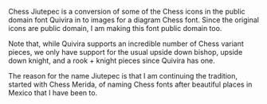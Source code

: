 Chess Jiutepec is a conversion of some of the Chess icons in the public 
domain font Quivira in to images for a diagram Chess font.  Since the 
original icons are public domain, I am making this font public domain too.

Note that, while Quivira supports an incredible number of Chess variant
pieces, we only have support for the usual upside down bishop, upside
down knight, and a rook + knight pieces since Quivira has one.

The reason for the name Jiutepec is that I am continuing the tradition,
started with Chess Merida, of naming Chess fonts after beautiful places
in Mexico that I have been to.
